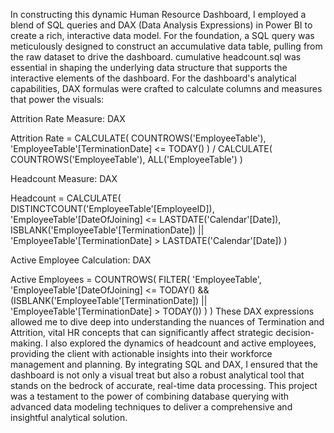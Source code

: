 In constructing this dynamic Human Resource Dashboard, I employed a blend of SQL queries and DAX (Data Analysis Expressions) in Power BI to create a rich, interactive data model.
For the foundation, a SQL query was meticulously designed to construct an accumulative data table, pulling from the raw dataset to drive the dashboard. 
cumulative headcount.sql was essential in shaping the underlying data structure that supports the interactive elements of the dashboard.
For the dashboard's analytical capabilities, DAX formulas were crafted to calculate columns and measures that power the visuals:

Attrition Rate Measure:
DAX

Attrition Rate = 
CALCULATE(
    COUNTROWS('EmployeeTable'),
    'EmployeeTable'[TerminationDate] <= TODAY()
) / CALCULATE(
    COUNTROWS('EmployeeTable'),
    ALL('EmployeeTable')
)

Headcount Measure:
DAX

Headcount = 
CALCULATE(
    DISTINCTCOUNT('EmployeeTable'[EmployeeID]),
    'EmployeeTable'[DateOfJoining] <= LASTDATE('Calendar'[Date]),
    ISBLANK('EmployeeTable'[TerminationDate]) || 'EmployeeTable'[TerminationDate] > LASTDATE('Calendar'[Date])
)

Active Employee Calculation:
DAX

Active Employees = 
COUNTROWS(
    FILTER(
        'EmployeeTable',
        'EmployeeTable'[DateOfJoining] <= TODAY() && (ISBLANK('EmployeeTable'[TerminationDate]) || 'EmployeeTable'[TerminationDate] > TODAY())
    )
)
These DAX expressions allowed me to dive deep into understanding the nuances of Termination and Attrition, vital HR concepts that can significantly affect strategic decision-making. 
I also explored the dynamics of headcount and active employees, providing the client with actionable insights into their workforce management and planning.
By integrating SQL and DAX, I ensured that the dashboard is not only a visual treat but also a robust analytical tool that stands on the bedrock of accurate, real-time data processing. 
This project was a testament to the power of combining database querying with advanced data modeling techniques to deliver a comprehensive and insightful analytical solution.






